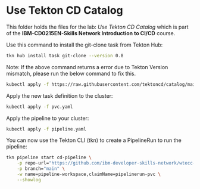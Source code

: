 # Use Tekton CD Catalog

This folder holds the files for the lab: _Use Tekton CD Catalog_ which is part of the **IBM-CD0215EN-Skills Network Introduction to CI/CD** course.

Use this command to install the git-clone task from Tekton Hub:
```bash
tkn hub install task git-clone --version 0.8
```

Note: If the above command returns a error due to Tekton Version mismatch, please run the below command to fix this.
```bash
kubectl apply -f https://raw.githubusercontent.com/tektoncd/catalog/main/task/git-clone/0.9/git-clone.yaml
```

Apply the new task definition to the cluster:
```bash
kubectl apply -f pvc.yaml
```

Apply the pipeline to your cluster:
```bash
kubectl apply -f pipeline.yaml
```

You can now use the Tekton CLI (tkn) to create a PipelineRun to run the pipeline:
```bash
tkn pipeline start cd-pipeline \
    -p repo-url="https://github.com/ibm-developer-skills-network/wtecc-CICD_PracticeCode.git" \
    -p branch="main" \
    -w name=pipeline-workspace,claimName=pipelinerun-pvc \
    --showlog
```